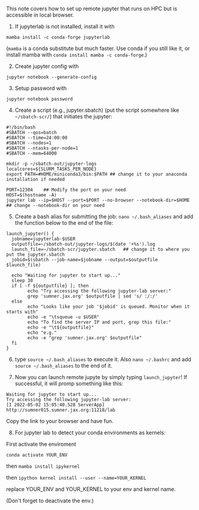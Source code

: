 This note covers how to set up remote jupyter that runs on HPC but is accessible in local browser.

1. If jupyterlab is not installed, install it with 
 
```mamba install -c conda-forge jupyterlab```

(```mamba``` is a conda substitute but much faster. Use conda if you still like it, or install mamba with ```conda install mamba -c conda-forge```.)

2. Create jupyter config with

```jupyter notebook --generate-config```

3. Setup password with

```jupyter notebook password```

4. Create a script (e.g., jupyter.sbatch) (put the script somewhere like ```~/sbatch-scr/```) that initiates the jupyter:

```shell
#!/bin/bash
#SBATCH --qos=batch
#SBATCH --time=24:00:00
#SBATCH --nodes=1
#SBATCH --ntasks-per-node=1
#SBATCH --mem=64000

mkdir -p ~/sbatch-out/jupyter-logs
localcores=${SLURM_TASKS_PER_NODE}
export PATH=#HOME/miniconda3/bin:$PATH ## change it to your anaconda installation if needed

PORT=12304    ## Modify the port on your need
HOST=$(hostname -A)
jupyter lab --ip=$HOST --port=$PORT --no-browser --notebook-dir=$HOME   ## change --notebook-dir on your need

```


5. Create a bash alias for submitting the job: ```nano ~/.bash_aliases``` and add the function below to the end of the file:
```shell
launch_jupyter() {
  jobname=jupyterlab-$USER
  outputfile=~/sbatch-out/jupyter-logs/$(date '+%s').log
  launch_file=~/sbatch-scr/jupyter.sbatch   ## change it to where you put the jupyter.sbatch
  jobid=$(sbatch --job-name=$jobname --output=$outputfile $launch_file)
  
  echo "Waiting for jupyter to start up..."
  sleep 30
  if [ -f ${outputfile} ]; then
        echo "Try accessing the following jupyter-lab server:"
        grep 'sumner.jax.org' $outputfile | sed 's/ :/:/'
  else
        echo "Looks like your job '$jobid' is queued. Monitor when it starts with"
        echo -e "\tsqueue -u $USER"
        echo "To find the server IP and port, grep this file:"
        echo -e "\t${outputfile}"
        echo "e.g."
        echo -e "grep 'sumner.jax.org' $outputfile"
  fi
}
```

6. type ```source ~/.bash_aliases``` to execute it. Also ```nano ~/.bashrc``` and add ```source ~/.bash_aliases``` to the end of it.

7. Now you can launch remote jupyte by simply typing ```launch_jupyter```! If successful, it will promp something like this:
```
Waiting for jupyter to start up...
Try accessing the following jupyter-lab server:
[I 2022-05-02 15:05:40.528 ServerApp] http://sumner015.sumner.jax.org:11218/lab
```
Copy the link to your browser and have fun.


8. For jupyter lab to detect your conda environments as kernels:

First activate the enviroment

```conda activate YOUR_ENV```

then ```mamba install ipykernel```

then ```ipython kernel install --user --name=YOUR_KERNEL```

replace YOUR_ENV and YOUR_KERNEL to your env and kernel name.

(Don't forget to deactivate the env.)




